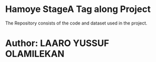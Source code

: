# Hamoye StageA Tag along Project

The Repository consists of the code and dataset used in the project.


# Author: LAARO YUSSUF OLAMILEKAN

